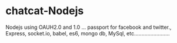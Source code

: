 # chatcat-Nodejs
Nodejs using OAUH2.0 and 1.0 ... 
passport for facebook and twitter.,
Express,
socket.io,
babel,
es6,
mongo db,
MySql,
etc........................

